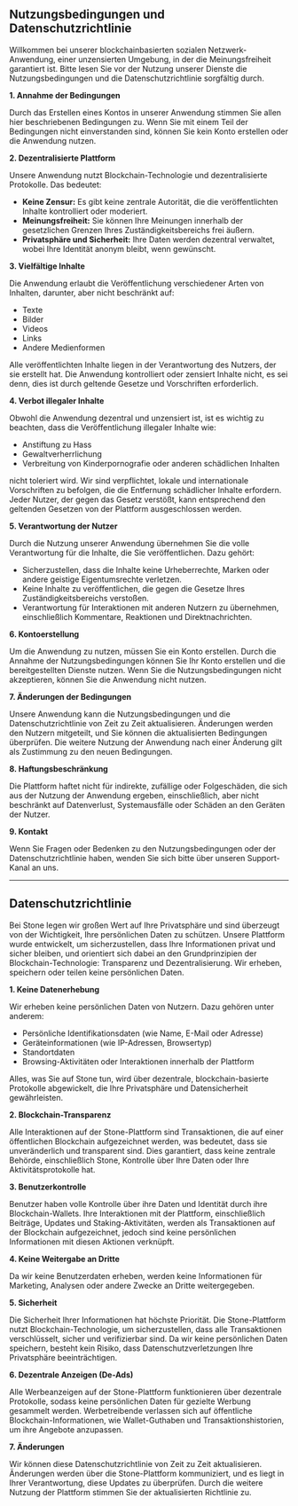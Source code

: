 
## Nutzungsbedingungen und Datenschutzrichtlinie

Willkommen bei unserer blockchainbasierten sozialen Netzwerk-Anwendung, einer unzensierten Umgebung, in der die Meinungsfreiheit garantiert ist. Bitte lesen Sie vor der Nutzung unserer Dienste die Nutzungsbedingungen und die Datenschutzrichtlinie sorgfältig durch.

**1. Annahme der Bedingungen**

Durch das Erstellen eines Kontos in unserer Anwendung stimmen Sie allen hier beschriebenen Bedingungen zu. Wenn Sie mit einem Teil der Bedingungen nicht einverstanden sind, können Sie kein Konto erstellen oder die Anwendung nutzen.

**2. Dezentralisierte Plattform**

Unsere Anwendung nutzt Blockchain-Technologie und dezentralisierte Protokolle. Das bedeutet:

- **Keine Zensur:** Es gibt keine zentrale Autorität, die die veröffentlichten Inhalte kontrolliert oder moderiert.
- **Meinungsfreiheit:** Sie können Ihre Meinungen innerhalb der gesetzlichen Grenzen Ihres Zuständigkeitsbereichs frei äußern.
- **Privatsphäre und Sicherheit:** Ihre Daten werden dezentral verwaltet, wobei Ihre Identität anonym bleibt, wenn gewünscht.

**3. Vielfältige Inhalte**

Die Anwendung erlaubt die Veröffentlichung verschiedener Arten von Inhalten, darunter, aber nicht beschränkt auf:

- Texte
- Bilder
- Videos
- Links
- Andere Medienformen

Alle veröffentlichten Inhalte liegen in der Verantwortung des Nutzers, der sie erstellt hat. Die Anwendung kontrolliert oder zensiert Inhalte nicht, es sei denn, dies ist durch geltende Gesetze und Vorschriften erforderlich.

**4. Verbot illegaler Inhalte**

Obwohl die Anwendung dezentral und unzensiert ist, ist es wichtig zu beachten, dass die Veröffentlichung illegaler Inhalte wie:

- Anstiftung zu Hass
- Gewaltverherrlichung
- Verbreitung von Kinderpornografie oder anderen schädlichen Inhalten

nicht toleriert wird. Wir sind verpflichtet, lokale und internationale Vorschriften zu befolgen, die die Entfernung schädlicher Inhalte erfordern. Jeder Nutzer, der gegen das Gesetz verstößt, kann entsprechend den geltenden Gesetzen von der Plattform ausgeschlossen werden.

**5. Verantwortung der Nutzer**

Durch die Nutzung unserer Anwendung übernehmen Sie die volle Verantwortung für die Inhalte, die Sie veröffentlichen. Dazu gehört:

- Sicherzustellen, dass die Inhalte keine Urheberrechte, Marken oder andere geistige Eigentumsrechte verletzen.
- Keine Inhalte zu veröffentlichen, die gegen die Gesetze Ihres Zuständigkeitsbereichs verstoßen.
- Verantwortung für Interaktionen mit anderen Nutzern zu übernehmen, einschließlich Kommentare, Reaktionen und Direktnachrichten.

**6. Kontoerstellung**

Um die Anwendung zu nutzen, müssen Sie ein Konto erstellen. Durch die Annahme der Nutzungsbedingungen können Sie Ihr Konto erstellen und die bereitgestellten Dienste nutzen. Wenn Sie die Nutzungsbedingungen nicht akzeptieren, können Sie die Anwendung nicht nutzen.

**7. Änderungen der Bedingungen**

Unsere Anwendung kann die Nutzungsbedingungen und die Datenschutzrichtlinie von Zeit zu Zeit aktualisieren. Änderungen werden den Nutzern mitgeteilt, und Sie können die aktualisierten Bedingungen überprüfen. Die weitere Nutzung der Anwendung nach einer Änderung gilt als Zustimmung zu den neuen Bedingungen.

**8. Haftungsbeschränkung**

Die Plattform haftet nicht für indirekte, zufällige oder Folgeschäden, die sich aus der Nutzung der Anwendung ergeben, einschließlich, aber nicht beschränkt auf Datenverlust, Systemausfälle oder Schäden an den Geräten der Nutzer.

**9. Kontakt**

Wenn Sie Fragen oder Bedenken zu den Nutzungsbedingungen oder der Datenschutzrichtlinie haben, wenden Sie sich bitte über unseren Support-Kanal an uns.

---

## Datenschutzrichtlinie

Bei Stone legen wir großen Wert auf Ihre Privatsphäre und sind überzeugt von der Wichtigkeit, Ihre persönlichen Daten zu schützen. Unsere Plattform wurde entwickelt, um sicherzustellen, dass Ihre Informationen privat und sicher bleiben, und orientiert sich dabei an den Grundprinzipien der Blockchain-Technologie: Transparenz und Dezentralisierung. Wir erheben, speichern oder teilen keine persönlichen Daten.

**1. Keine Datenerhebung**

Wir erheben keine persönlichen Daten von Nutzern. Dazu gehören unter anderem:

- Persönliche Identifikationsdaten (wie Name, E-Mail oder Adresse)
- Geräteinformationen (wie IP-Adressen, Browsertyp)
- Standortdaten
- Browsing-Aktivitäten oder Interaktionen innerhalb der Plattform

Alles, was Sie auf Stone tun, wird über dezentrale, blockchain-basierte Protokolle abgewickelt, die Ihre Privatsphäre und Datensicherheit gewährleisten.

**2. Blockchain-Transparenz**

Alle Interaktionen auf der Stone-Plattform sind Transaktionen, die auf einer öffentlichen Blockchain aufgezeichnet werden, was bedeutet, dass sie unveränderlich und transparent sind. Dies garantiert, dass keine zentrale Behörde, einschließlich Stone, Kontrolle über Ihre Daten oder Ihre Aktivitätsprotokolle hat.

**3. Benutzerkontrolle**

Benutzer haben volle Kontrolle über ihre Daten und Identität durch ihre Blockchain-Wallets. Ihre Interaktionen mit der Plattform, einschließlich Beiträge, Updates und Staking-Aktivitäten, werden als Transaktionen auf der Blockchain aufgezeichnet, jedoch sind keine persönlichen Informationen mit diesen Aktionen verknüpft.

**4. Keine Weitergabe an Dritte**

Da wir keine Benutzerdaten erheben, werden keine Informationen für Marketing, Analysen oder andere Zwecke an Dritte weitergegeben.

**5. Sicherheit**

Die Sicherheit Ihrer Informationen hat höchste Priorität. Die Stone-Plattform nutzt Blockchain-Technologie, um sicherzustellen, dass alle Transaktionen verschlüsselt, sicher und verifizierbar sind. Da wir keine persönlichen Daten speichern, besteht kein Risiko, dass Datenschutzverletzungen Ihre Privatsphäre beeinträchtigen.

**6. Dezentrale Anzeigen (De-Ads)**

Alle Werbeanzeigen auf der Stone-Plattform funktionieren über dezentrale Protokolle, sodass keine persönlichen Daten für gezielte Werbung gesammelt werden. Werbetreibende verlassen sich auf öffentliche Blockchain-Informationen, wie Wallet-Guthaben und Transaktionshistorien, um ihre Angebote anzupassen.

**7. Änderungen**

Wir können diese Datenschutzrichtlinie von Zeit zu Zeit aktualisieren. Änderungen werden über die Stone-Plattform kommuniziert, und es liegt in Ihrer Verantwortung, diese Updates zu überprüfen. Durch die weitere Nutzung der Plattform stimmen Sie der aktualisierten Richtlinie zu.